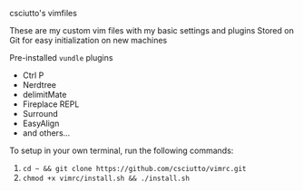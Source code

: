 csciutto's vimfiles

These are my custom vim files with my basic settings and plugins
Stored on Git for easy initialization on new machines

Pre-installed `vundle` plugins
- Ctrl P
- Nerdtree
- delimitMate
- Fireplace REPL
- Surround
- EasyAlign
- and others...

To setup in your own terminal, run the following commands:
1. `cd ~ && git clone https://github.com/csciutto/vimrc.git`
2. `chmod +x vimrc/install.sh && ./install.sh`
